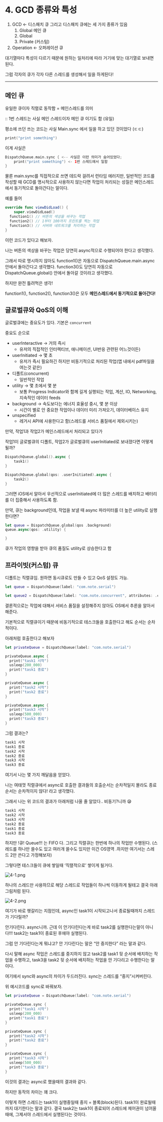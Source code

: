 # 4. GCD  종류와 특성

1. GCD ← 디스패치 큐
그리고 디스패치 큐에는 세 가지 종류가 있음
    1. Global 메인 큐
    2. Global
    3. Private (커스텀)
2. Operation ← 오퍼레이션 큐

대기열마다 특성이 다르기 때문에 원하는 일처리에 따라 거기에 맞는 대기열로 보내면 된다.

그럼 각자의 큐가 각자 다른 스레드를 생성해서 일을 하게된다!

---

## 메인 큐

유일한 큐이자 직렬로 동작함 = 메인스레드를 의미

:: 1번 스레드는 사실 메인 스레드이자 메인 큐 이기도 함 (유일)

평소에 쓰던  쓰는 코드는 사실 Main.sync 에서 일을 하고 있던 것이었다 (ㄷㄷ)

```swift
print("print something")
```

이게 사실은

```swift
DispatchQueue.main.sync { <-- 사실은 이런 의미가 숨어있었다;
	print("print something") <- 1번 스레드에서 일함
}
```

물론 main.sync를 직접적으로 쓰면 데드락 걸려서 런타임 에러지만, 일반적인 코드를 작성할 때 GCD를 명시적으로 사용하지 않는다면 작업이 처리되는 성질은 메인스레드에서 동기적으로 돌아간다는 말이다.

예를 들어

```swift
override func viewDidLoad() {
	super.viewDidLoad()
  function1() // 버튼의 색상을 바꾸는 작업
  function2() // 1부터 100까지 프린트를 찍는 작업
  function3() // 서버와 네트워크를 처리하는 작업
}
```

이런 코드가 있다고 해보자.

나는 버튼의 색상을 바꾸는 작업은 당연히 async적으로 수행되어야 한다고 생각했다. 

그래서 따로 명시하지 않아도 function1()은 자동으로 DispatchQueue.main.async안에서 돌아간다고 생각했다. function3()도 당연히 자동으로 DispatchQueue.global() 안에서 돌아갈 것이라고 생각했다. 

하지만 완전 틀려먹은 생각!

function1(), function2(), function3()은 모두 **메인스레드에서 동기적으로 돌아간다!**

## 글로벌큐와 QoS의 이해

글로벌큐에는 중요도가 있다. 기본은 `concurrent` 

중요도 순으로

- userInteractive → 거의 즉시
    - 유저의 직접적인 인터렉티브, 애니메이션, UI반응 관련된 어느것이든)
- userInitiated → 몇 초
    - 유저가 즉시 필요하긴 하지만 비동기적으로 처리된 작업(앱 내에서 pdf파일을 여는것 같은)
- 디폴트(concurrent)
    - 일반적인 작업
- utility  → 몇 초에서 몇 분
    - 보통 Progress Indicator와 함께 길게 실행되는 작업, 계산, IO, Networking, 지속적인 데이터 feeds
- background → 속도보다는 에너지 효율성 중시, 몇 분 이상
    - 시간이 별로 안 중요한 작업이나 데이터 미리 가져오기, 데이터베이스 유지
- unspecified
    - 레거시 API에 사용한다고 함(스레드를 서비스 품질에서 제외시키는)

만약, 작업1과 작업2가 메인스레드에서 처리되고 있다가

작업1이 글로벌큐의 디폴트, 작업2가 글로벌큐의 userInitiated로 보내졌다면 어떻게 될까?

```swift
DispatchQueue.global().async { 
	task1()
}

DispatchQueue.global(qos: .userInitiated).async { 
	task2()
}
```

그러면 iOS에서 알아서 우선적으로 userInitiated에 더 많은 스레드를 배치하고 배터리를 더 집중해서 사용하도록 함. 

만약, 큐는 background인데, 작업을 보낼 때 async 파라미터를 더 높은 utility로 실행한다면?

```swift
let queue = DispatchQueue.global(qos .background)
queue.async(qos: .utility) {

}
```

큐가 작업의 영향을 받아 큐의 품질도 utility로 상승한다고 함

## 프라이빗(커스텀) 큐

디폴트는 직렬큐임. 원하면 동시큐로도 만들 수 있고 QoS 설정도 가능.

```swift
let queue = DispatchQueue(label: "com.note.serial")

let queue2 = DispatchQueue(label: "com.note.concurrent", attributes: .concurrent)
```

결론적으로는 작업에 대해서 서비스 품질을 설정해주지 않아도 OS에서 추론을 알아서 해준다.

기본적으로 직렬큐이기 때문에 비동기적으로 테스크들을 호출한다고 해도 순서는 순차적이다.

아래처럼 호출한다고 해보자

```swift
let privateQueue = DispatchQueue(label: "com.note.serial")

privateQueue.async {
  print("task1 시작")
  usleep(200_000)
  print("task1 종료")
}

privateQueue.async {
  print("task2 시작")
  print("task2 종료")
}

privateQueue.async {
  print("task3 시작")
  usleep(500_000)
  print("task3 종료")
}
```

그럼 결과는?

```swift
task1 시작
task1 종료
task2 시작
task2 종료
task3 시작
task3 종료
```

여기서 나는 몇 가지 깨달음을 얻었다.

나는 여태껏 직렬큐에서 async로 호출한 결과들의 호출순서는 순차적일지 몰라도 종료순서는 순차적이지 않다! 라고 생각했다. 

그래서 나는 위 코드의 결과가 아래처럼 나올 줄 알았다.. 비동기?니까 😪

```swift
task1 시작
task2 시작
task3 시작
task2 종료
task1 종료
task3 종료
```

하지만 !큐! Queue!!! 는 FIFO 다. 그리고 직렬큐는 한번에 하나의 작업만 수행된다. (스레드를 하나만 쓸수도 있고 여러개 쓸수도 있지만 이건 OS영역 .하지만 여기서는 스레드 2만 쓴다고 가정해보자)

그렇다면 테스크들이 큐에 쌓일때 ‘직렬적으로’ 쌓이게 될거다.

![4-1.png](https://github.com/naldal/ConcurrencyNote/blob/main/Assets/4-1.png?raw=true.png)

하나의 스레드만 사용하므로 해당 스레드로 작업들이 하나씩 이동하게 될테고 결국 아래 그림처럼 된다.

![4-2.png](https://github.com/naldal/ConcurrencyNote/blob/main/Assets/4-2.png?raw=true.png)

여기가 바로 헷갈리는 지점인데, async인 task1이 시작되고나서 종료될때까지 스레드가 기다릴까?

안기다린다. async니까. 근데 이 안기다린다는게 바로 task2를 실행한다는말이 아니다!!! task2는 task1이 종료된 후에야 실행된다. 

그럼 안 기다린다는게 뭐냐고? 안 기다린다는 말은 “안 중지한다” 라는 말과 같다. 

다시 말해 async 작업은 스레드를 중지하지 않고 task2를 task1 뒷 순서에 배치하는 작업을 수행하고, task3을 task2 뒷 순서에 배치하는 작업을 안 기다리고 수행한다는 말이다.

여기에서 sync와 async의 차이가 두드러진다. sync는 스레드를 “중지”시켜버린다. 

위 예시코드를 sync로 바꿔보자.

```swift
let privateQueue = DispatchQueue(label: "com.note.serial")

privateQueue.sync {
  print("task1 시작")
  usleep(200_000)
  print("task1 종료")
}

privateQueue.sync {
  print("task2 시작")
  print("task2 종료")
}

privateQueue.sync {
  print("task3 시작")
  usleep(500_000)
  print("task3 종료")
}
```

이것의 결과는 async로 했을때의 결과와 같다.

하지만 동작의 차이는 꽤 크다.

이렇게 하면 스레드는 task1이 실행중일때 중지 = 블록(block)된다. task1이 완료될때까지 대기한다는 말과 같다. 결국 task2는 task1이 종료되어 스레드에 제어권이 넘어올때에, 그제서야 스레드에서 실행된다는 것이다.